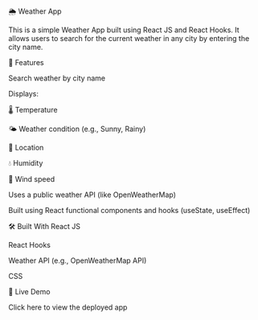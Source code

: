 
🌦️ Weather App

This is a simple Weather App built using React JS and React Hooks. It allows users to search for the current weather in any city by entering the city name.

🚀 Features

Search weather by city name

Displays:

🌡️ Temperature

🌤️ Weather condition (e.g., Sunny, Rainy)

📍 Location

💧 Humidity

💨 Wind speed

Uses a public weather API (like OpenWeatherMap)

Built using React functional components and hooks (useState, useEffect)

🛠️  Built With
React JS

React Hooks

Weather API (e.g., OpenWeatherMap API)

CSS

🔗 Live Demo

Click here to view the deployed app
